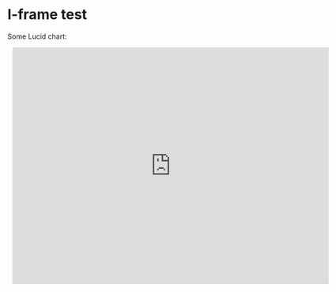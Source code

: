 # I-frame test

Some Lucid chart:

<div style="width: 640px; height: 480px; margin: 10px; position: relative;"><iframe allowfullscreen frameborder="0" style="width:640px; height:480px" src="https://lucid.app/documents/embedded/80635861-d152-4606-816e-d6c2d81d3058" id="S0Ych0jNGkDu"></iframe></div>